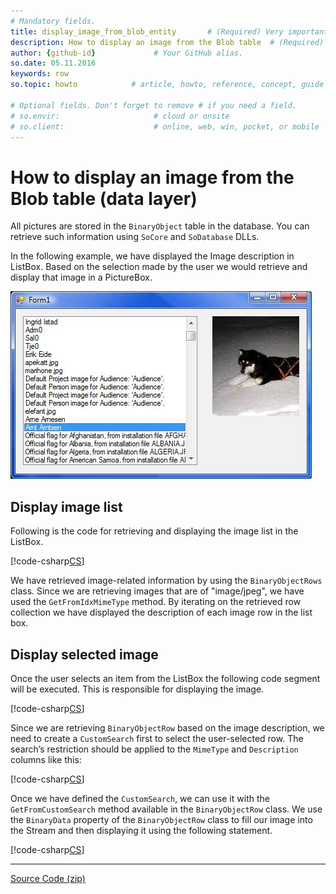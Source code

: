 ```yaml
---
# Mandatory fields.
title: display_image_from_blob_entity       # (Required) Very important for SEO.
description: How to display an image from the Blob table  # (Required) Important for SEO.
author: {github-id}             # Your GitHub alias.
so.date: 05.11.2016
keywords: row
so.topic: howto            # article, howto, reference, concept, guide

# Optional fields. Don't forget to remove # if you need a field.
# so.envir:                     # cloud or onsite
# so.client:                    # online, web, win, pocket, or mobile
---
```


# How to display an image from the Blob table (data layer)

All pictures are stored in the `BinaryObject` table in the database. You can retrieve such information using `SoCore` and `SoDatabase` DLLs.

In the following example, we have displayed the Image description in ListBox. Based on the selection made by the user we would retrieve and display that image in a PictureBox.

![02][img1]

## Display image list

Following is the code for retrieving and displaying the image list in the ListBox.

[!code-csharp[CS](includes/displayimagelist-entity.cs)]

We have retrieved image-related information by using the `BinaryObjectRows` class. Since we are retrieving images that are of "image/jpeg", we have used the `GetFromIdxMimeType` method. By iterating on the retrieved row collection we have displayed the description of each image row in the list box.

## Display selected image

Once the user selects an item from the ListBox the following code segment will be executed. This is responsible for displaying the image.

[!code-csharp[CS](includes/display-image-entity.cs)]

Since we are retrieving `BinaryObjectRow` based on the image description, we need to create a `CustomSearch` first to select the user-selected row. The search’s restriction should be applied to the `MimeType` and `Description` columns like this:

[!code-csharp[CS](includes/display-image-entity.cs?range=18-20)]

Once we have defined the `CustomSearch`, we can use it with the `GetFromCustomSearch` method available in the `BinaryObjectRow` class. We use the `BinaryData` property of the `BinaryObjectRow` class to fill our image into the Stream and then displaying it using the following statement.

[!code-csharp[CS](includes/display-image-entity.cs?range=27)]

---
[Source Code (zip)](media/blob-image.zip)

<!-- Referenced images -->
[img1]: media/image002.jpg
